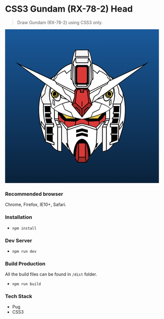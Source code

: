 # CSS3 Gundam (RX-78-2) Head #

> Draw Gundam (RX-78-2) using CSS3 only.

![Screen Preview](https://github.com/icelam/css3-gundam/raw/master/design/screenshot.png)

### Recommended browser ###

Chrome, Firefox, IE10+, Safari.

### Installation ###

* `npm install`

### Dev Server ###

* `npm run dev`

### Build Production ###

All the build files can be found in `/dist` folder.

* `npm run build`

### Tech Stack ###

* Pug
* CSS3
